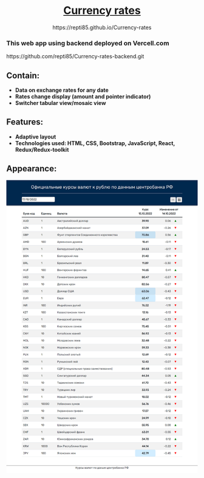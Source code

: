 <h1 align="center">
<a href="https://repti85.github.io/Currency-rates">
Currency rates
</a>
</h1>
<p align="center">https://repti85.github.io/Currency-rates</p>
<h3>This web app using backend deployed on Vercell.com</h3>
https://github.com/repti85/Currency-rates-backend.git

## Contain:
- **Data on exchange rates for any date**
- **Rates change display (amount and pointer indicator)**
- **Switcher tabular view/mosaic view**

## Features:
- **Adaptive layout**
- **Technologies used: HTML, CSS, Bootstrap, JavaScript, React, Redux/Redux-toolkit**

## Appearance:
<a href="https://repti85.github.io/Currency-rates/">
  <img src="img/screenshot.png"> 
</a>
